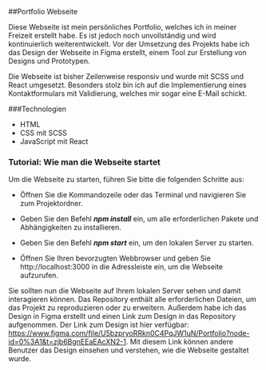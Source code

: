 ##Portfolio Webseite

Diese Webseite ist mein persönliches Portfolio, welches ich in meiner Freizeit erstellt habe. Es ist jedoch noch unvollständig und wird kontinuierlich weiterentwickelt. Vor der Umsetzung des Projekts habe ich das Design der Webseite in Figma erstellt, einem Tool zur Erstellung von Designs und Prototypen.

Die Webseite ist bisher Zeilenweise responsiv und wurde mit SCSS und React umgesetzt. Besonders stolz bin ich auf die Implementierung eines Kontaktformulars mit Validierung, welches mir sogar eine E-Mail schickt.


###Technologien
- HTML
- CSS mit SCSS
- JavaScript mit React

### Tutorial: Wie man die Webseite startet
Um die Webseite zu starten, führen Sie bitte die folgenden Schritte aus:

- Öffnen Sie die Kommandozeile oder das Terminal und navigieren Sie zum Projektordner.

- Geben Sie den Befehl **_npm install_** ein, um alle erforderlichen Pakete und Abhängigkeiten zu installieren.

- Geben Sie den Befehl **_npm start_** ein, um den lokalen Server zu starten.

- Öffnen Sie Ihren bevorzugten Webbrowser und geben Sie http://localhost:3000 in die Adressleiste ein, um die Webseite aufzurufen.

Sie sollten nun die Webseite auf Ihrem lokalen Server sehen und damit interagieren können. Das Repository enthält alle erforderlichen Dateien, um das Projekt zu reproduzieren oder zu erweitern. Außerdem habe ich das Design in Figma erstellt und einen Link zum Design in das Repository aufgenommen. Der Link zum Design ist hier verfügbar: https://www.figma.com/file/U5bzpryoRRkn0C4PqJW1uN/Portfolio?node-id=0%3A1&t=zjb6BgnEEaEAcXN2-1. Mit diesem Link können andere Benutzer das Design einsehen und verstehen, wie die Webseite gestaltet wurde.
